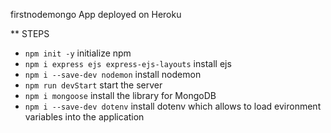 firstnodemongo App deployed on Heroku

** STEPS

- `npm init -y` initialize npm
- `npm i express ejs express-ejs-layouts` install ejs
- `npm i --save-dev nodemon` install nodemon
- `npm run devStart` start the server
- `npm i mongoose` install the library for MongoDB
- `npm i --save-dev dotenv` install dotenv which allows to load evironment variables into the application